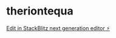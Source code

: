 # theriontequa

[Edit in StackBlitz next generation editor ⚡️](https://stackblitz.com/~/github.com/2jconner/theriontequa)